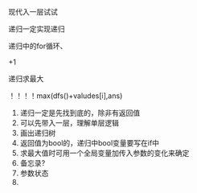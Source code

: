 现代入一层试试

递归一定实现递归

递归中的for循环、

+1

递归求最大

！！！！max(dfs()+valudes[i],ans)

1. 递归一定是先找到底的，除非有返回值
2. 可以先带入一层，理解单层逻辑
3. 画出递归树
4. 返回值为bool的，递归中bool变量要写在if中
5. 求最大值时可用一个全局变量加传入参数的变化来确定
6. 备忘录?
7. 参数状态
8. 